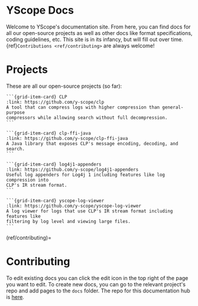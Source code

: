 # YScope Docs

Welcome to YScope's documentation site. From here, you can find docs for all our
open-source projects as well as other docs like format specifications, coding 
guidelines, etc. This site is in its infancy, but will fill out over time.
{ref}`Contributions <ref/contributing>` are always welcome!

# Projects

These are all our open-source projects (so far):

````{grid} 2
```{grid-item-card} CLP
:link: https://github.com/y-scope/clp
A tool that can compress logs with higher compression than general-purpose
compressors while allowing search without full decompression.
```

```{grid-item-card} clp-ffi-java
:link: https://github.com/y-scope/clp-ffi-java
A Java library that exposes CLP's message encoding, decoding, and search.
```

```{grid-item-card} log4j1-appenders
:link: https://github.com/y-scope/log4j1-appenders
Useful log appenders for Log4j 1 including features like log compression into
CLP's IR stream format.
```

```{grid-item-card} yscope-log-viewer
:link: https://github.com/y-scope/yscope-log-viewer
A log viewer for logs that use CLP's IR stream format including features like
filtering by log level and viewing large files.
```
````

(ref/contributing)=
# Contributing

To edit existing docs you can click the edit icon in the top right of the page
you want to edit. To create new docs, you can go to the relevant project's repo
and add pages to the `docs` folder. The repo for this documentation hub is
[here][yscope-docs]. 

[CLP]: https://github.com/y-scope/clp
[clp-ffi-java]: https://github.com/y-scope/clp-ffi-java
[log4j1-appenders]: https://github.com/y-scope/log4j1-appenders
[yscope-log-viewer]: https://github.com/y-scope/yscope-log-viewer
[yscope-docs]: https://github.com/y-scope/yscope-docs

